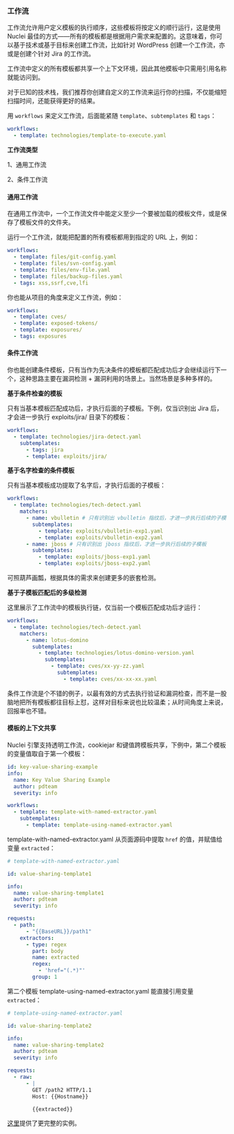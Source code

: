 ### 工作流

工作流允许用户定义模板的执行顺序，这些模板将按定义的顺行运行，这是使用 Nuclei 最佳的方式——所有的模板都是根据用户需求来配置的。这意味着，你可以基于技术或基于目标来创建工作流，比如针对 WordPress 创建一个工作流，亦或是创建个针对 Jira 的工作流。

工作流中定义的所有模板都共享一个上下文环境，因此其他模板中只需用引用名称就能访问到。

对于已知的技术栈，我们推荐你创建自定义的工作流来运行你的扫描，不仅能缩短扫描时间，还能获得更好的结果。

用 `workflows` 来定义工作流，后面能紧随 `template`、`subtemplates` 和 `tags`：

```yaml
workflows:
  - template: technologies/template-to-execute.yaml
```

**工作流类型**

1、通用工作流

2、条件工作流

#### 通用工作流

在通用工作流中，一个工作流文件中能定义至少一个要被加载的模板文件，或是保存了模板文件的文件夹。

运行一个工作流，就能把配置的所有模板都用到指定的 URL 上，例如：

```yaml
workflows:
  - template: files/git-config.yaml
  - template: files/svn-config.yaml
  - template: files/env-file.yaml
  - template: files/backup-files.yaml
  - tags: xss,ssrf,cve,lfi
```

你也能从项目的角度来定义工作流，例如：

```yaml
workflows:
  - template: cves/
  - template: exposed-tokens/
  - template: exposures/
  - tags: exposures
```

#### 条件工作流

你也能创建条件模板，只有当作为先决条件的模板都匹配成功后才会继续运行下一个，这种思路主要在漏洞检测 + 漏洞利用的场景上。当然场景是多种多样的。

**基于条件检查的模板**

只有当基本模板匹配成功后，才执行后面的子模板。下例，仅当识别出 Jira 后，才会进一步执行 exploits/jira/ 目录下的模板：

```yaml
workflows:
  - template: technologies/jira-detect.yaml
    subtemplates:
      - tags: jira
      - template: exploits/jira/
```

**基于名字检查的条件模板**

只有当基本模板成功提取了名字后，才执行后面的子模板：

```yaml
workflows:
  - template: technologies/tech-detect.yaml
    matchers:
      - name: vbulletin # 只有识别出 vbulletin 指纹后，才进一步执行后续的子模板
        subtemplates:
          - template: exploits/vbulletin-exp1.yaml
          - template: exploits/vbulletin-exp2.yaml
      - name: jboss # 只有识别出 jboss 指纹后，才进一步执行后续的子模板
        subtemplates:
          - template: exploits/jboss-exp1.yaml
          - template: exploits/jboss-exp2.yaml
```

可照葫芦画瓢，根据具体的需求来创建更多的嵌套检测。

**基于子模板匹配后的多级检测**

这里展示了工作流中的模板执行链，仅当前一个模板匹配成功后才运行：

```yaml
workflows:
  - template: technologies/tech-detect.yaml
    matchers:
      - name: lotus-domino
        subtemplates:
          - template: technologies/lotus-domino-version.yaml
            subtemplates:
              - template: cves/xx-yy-zz.yaml
                subtemplates:
                  - template: cves/xx-xx-xx.yaml
```

条件工作流是个不错的例子，以最有效的方式去执行验证和漏洞检查，而不是一股脑地把所有模板都往目标上怼，这样对目标来说也比较温柔；从时间角度上来说，回报率也不错。

#### 模板的上下文共享

Nuclei 引擎支持透明工作流，cookiejar 和键值跨模板共享，下例中，第二个模板的变量值取自于第一个模板：

```yaml
id: key-value-sharing-example
info:
  name: Key Value Sharing Example
  author: pdteam
  severity: info

workflows:
  - template: template-with-named-extractor.yaml
    subtemplates:
      - template: template-using-named-extractor.yaml
```

template-with-named-extractor.yaml 从页面源码中提取 `href` 的值，并赋值给变量 `extracted`：

```yaml
# template-with-named-extractor.yaml

id: value-sharing-template1

info:
  name: value-sharing-template1
  author: pdteam
  severity: info

requests:
  - path:
      - "{{BaseURL}}/path1"
    extractors:
      - type: regex
        part: body
        name: extracted
        regex:
          - 'href="(.*)"'
        group: 1
```

第二个模板 template-using-named-extractor.yaml 能直接引用变量 `extracted`：

```yaml
# template-using-named-extractor.yaml

id: value-sharing-template2

info:
  name: value-sharing-template2
  author: pdteam
  severity: info

requests:
  - raw:
      - |
        GET /path2 HTTP/1.1
        Host: {{Hostname}}

        {{extracted}}
```

[这里](../template-examples/workflow.md)提供了更完整的实例。
